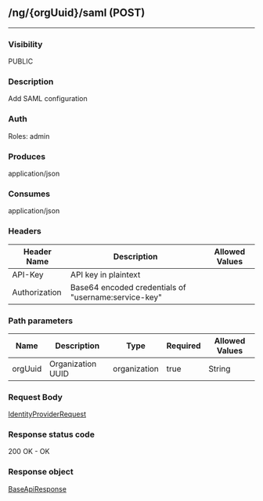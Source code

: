 ## /ng/{orgUuid}/saml (POST)
---
### Visibility
PUBLIC
### Description
Add SAML configuration
### Auth
Roles: admin
### Produces
application/json
### Consumes
application/json
### Headers
| Header Name | Description | Allowed Values |
| ----------- | ----------- | ----------- |
| API-Key | API key in plaintext |  |
| Authorization | Base64 encoded credentials of &quot;username:service-key&quot; |  |
### Path parameters
| Name | Description | Type | Required | Allowed Values |
| ----------- | ----------- | ----------- | ----------- | ----------- |
| orgUuid | Organization UUID | organization | true | String |
### Request Body
[IdentityProviderRequest](<../../objects/IdentityProviderRequest.md>)
### Response status code
200 OK - OK
### Response object
[BaseApiResponse](<../../objects/BaseApiResponse.md>)
